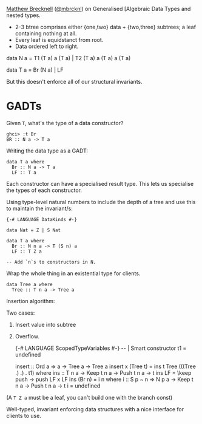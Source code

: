 [Matthew Brecknell](http://matthew.brecknell.net) ([@mbrcknl][]) on Generalised
[Algebraic Data Types and nested types.

[@mbrcknl]: http://twitter.com/mbrcknl


- 2-3 btree comprises either {one,two} data + {two,three} subtrees; a leaf
  containing nothing at all.
- Every leaf is equidstanct from root.
- Data ordered left to right.

data N a
 = T1 (T a) a (T a)
 | T2 (T a) a (T a) a (T a)

data T a
 = Br (N a)
 | LF

But this doesn't enforce all of our structural invariants.

GADTs
=====

Given `T`, what's the type of a data constructor?

    ghci> :t Br
    BR :: N a -> T a

Writing the data type as a GADT:

    data T a where
      Br :: N a -> T a
      LF :: T a

Each constructor can have a specialised result type. This lets us specialise
the types of each constructor.

Using type-level natural numbers to include the depth of a tree and use this
to maintain the invariant/s:

    {-# LANGUAGE DataKinds #-}

    data Nat = Z | S Nat

    data T a where
      Br :: N n a -> T (S n) a
      LF :: T Z a

    -- Add `n`s to constructors in N.

Wrap the whole thing in an existential type for clients.

    data Tree a where
      Tree :: T n a -> Tree a

Insertion algorithm:

Two cases:

1. Insert value into subtree
2. Overflow.

    {-# LANGUAGE ScopedTypeVariables #-}
    -- | Smart constructor
    t1 = undefined

    insert :: Ord a => a -> Tree a -> Tree a
    insert x (Tree t) = ins t Tree (((Tree .) .) . t1)
       where ins :: T n a -> Keep t n a -> Push t n a -> t
             ins LF = \keep push -> push LF x LF
	     ins (Br n) = i n
	     	 where i :: S p ~ n =>
		       	    N p a -> Keep t n a -> Push t n a -> t
		       i = undefined

(A `T Z a` must be a leaf, you can't build one with the branch const)

Well-typed, invariant enforcing data structures with a nice interface for
clients to use.